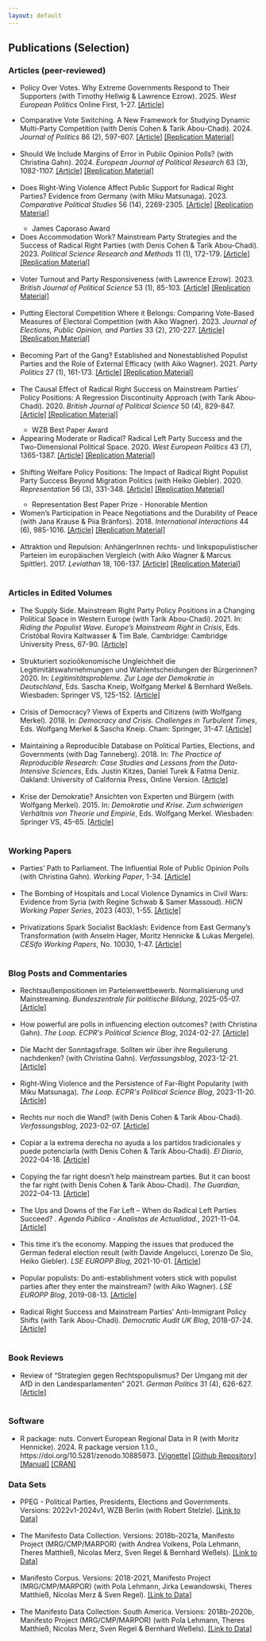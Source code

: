 ```yaml
---
layout: default
---
```


<h2 id="publs">Publications (Selection)</h2>

<h3 id="publs">Articles (peer-reviewed)</h3>
<ul>
  <li> Policy Over Votes. Why Extreme Governments Respond to Their Supporters  (with Timothy Hellwig & Lawrence Ezrow). 2025. <i>West European Politics</i> Online First, 1–27. <a href="https://doi.org/10.1080/01402382.2025.2492460" target="_blank" rel="noopener noreferrer">[Article]</a> </li>
</ul>

<ul>
  <li> Comparative Vote Switching. A New Framework for Studying Dynamic Multi-Party Competition  (with Denis Cohen & Tarik Abou-Chadi). 2024. <i>Journal of Politics</i> 86 (2), 597-607. <a href="https://doi.org/10.1086/726952" target="_blank" rel="noopener noreferrer">[Article]</a> <a href="https://dataverse.harvard.edu/citation?persistentId=doi:10.7910/DVN/46UDEI" target="_blank" rel="noopener noreferrer">[Replication Material]</a> </li> <br> <li> Should We Include Margins of Error in Public Opinion Polls?  (with Christina Gahn). 2024. <i>European Journal of Political Research</i> 63 (3), 1082-1107. <a href="http://doi.org/10.1111/1475-6765.12633" target="_blank" rel="noopener noreferrer">[Article]</a> <a href="https://ejpr.onlinelibrary.wiley.com/doi/10.1111/1475-6765.12633" target="_blank" rel="noopener noreferrer">[Replication Material]</a> </li> <br> <li> Does Right-Wing Violence Affect Public Support for Radical Right Parties? Evidence from Germany  (with Miku Matsunaga). 2023. <i>Comparative Political Studies</i> 56 (14), 2269-2305. <a href="https://doi.org/10.1177/00104140231169021" target="_blank" rel="noopener noreferrer">[Article]</a> <a href="https://dataverse.harvard.edu/dataset.xhtml?persistentId=doi:10.7910/DVN/V2WGQV" target="_blank" rel="noopener noreferrer">[Replication Material]</a> </li> <ul> <li>James Caporaso Award </li> </ul>  <li> Does Accommodation Work? Mainstream Party Strategies and the Success of Radical Right Parties   (with Denis Cohen & Tarik Abou-Chadi). 2023. <i>Political Science Research and Methods</i> 11 (1), 172-179. <a href="https://doi.org/10.1017/psrm.2022.8" target="_blank" rel="noopener noreferrer">[Article]</a> <a href="https://dataverse.harvard.edu/dataset.xhtml?persistentId=doi:10.7910/DVN/GBWB8I" target="_blank" rel="noopener noreferrer">[Replication Material]</a> </li> <br> <li> Voter Turnout and Party Responsiveness  (with Lawrence Ezrow). 2023. <i>British Journal of Political Science</i> 53 (1), 85-103. <a href="https://doi.org/10.1017/S0007123421000673" target="_blank" rel="noopener noreferrer">[Article]</a> <a href="https://doi.org/10.7910/DVN/PQ63DN" target="_blank" rel="noopener noreferrer">[Replication Material]</a> </li> <br> <li> Putting Electoral Competition Where it Belongs: Comparing Vote-Based Measures of Electoral Competition  (with Aiko Wagner). 2023. <i>Journal of Elections, Public Opinion, and Parties</i> 33 (2), 210-227. <a href="https://doi.org/10.1080/17457289.2020.1866584" target="_blank" rel="noopener noreferrer">[Article]</a> <a href="https://doi.org/10.7910/DVN/1LYGLD" target="_blank" rel="noopener noreferrer">[Replication Material]</a> </li> <br> <li> Becoming Part of the Gang? Established and Nonestablished Populist Parties and the Role of External Efficacy  (with Aiko Wagner). 2021. <i>Party Politics</i> 27 (1), 161-173. <a href="https://doi.org/10.1177/1354068819839210" target="_blank" rel="noopener noreferrer">[Article]</a> <a href="https://github.com/krausewe/bpg" target="_blank" rel="noopener noreferrer">[Replication Material]</a> </li> <br> <li> The Causal Effect of Radical Right Success on Mainstream Parties’ Policy Positions: A Regression Discontinuity Approach  (with Tarik Abou-Chadi). 2020. <i>British Journal of Political Science</i> 50 (4), 829-847. <a href="https://doi.org/10.1017/S0007123418000029" target="_blank" rel="noopener noreferrer">[Article]</a> <a href="https://doi.org/10.7910/DVN/KYSD5S" target="_blank" rel="noopener noreferrer">[Replication Material]</a> </li> <ul> <li>WZB Best Paper Award </li> </ul>  <li> Appearing Moderate or Radical? Radical Left Party Success and the Two-Dimensional Political Space. 2020. <i>West European Politics</i> 43 (7), 1365-1387. <a href="https://doi.org/10.1080/01402382.2019.1672019" target="_blank" rel="noopener noreferrer">[Article]</a> <a href="https://doi.org/10.7910/DVN/XZEI7M" target="_blank" rel="noopener noreferrer">[Replication Material]</a> </li> <br> <li> Shifting Welfare Policy Positions: The Impact of Radical Right Populist Party Success Beyond Migration Politics  (with Heiko Giebler). 2020. <i>Representation</i> 56 (3), 331-348. <a href="https://doi.org/10.1080/00344893.2019.1661871" target="_blank" rel="noopener noreferrer">[Article]</a> <a href="https://doi.org/10.7910/DVN/KUNWOP" target="_blank" rel="noopener noreferrer">[Replication Material]</a> </li> <ul> <li>Representation Best Paper Prize - Honorable Mention </li> </ul>  <li> Women’s Participation in Peace Negotiations and the Durability of Peace  (with Jana Krause & Piia Bränfors). 2018. <i>International Interactions</i> 44 (6), 985-1016. <a href="https://doi.org/10.1080/03050629.2018.1492386" target="_blank" rel="noopener noreferrer">[Article]</a> <a href="https://doi.org/10.7910/DVN/LNMEXL" target="_blank" rel="noopener noreferrer">[Replication Material]</a> </li> <br> <li> Attraktion und Repulsion: AnhängerInnen rechts- und linkspopulistischer Parteien im europäischen Vergleich  (with Aiko Wagner & Marcus Spittler). 2017. <i>Leviathan</i> 18, 106-137. <a href="https://doi.org/10.5771/9783845287843-105" target="_blank" rel="noopener noreferrer">[Article]</a> <a href="NA" target="_blank" rel="noopener noreferrer">[Replication Material]</a> </li> <br>
</ul>
        
<h3 id="publs">Articles in Edited Volumes</h3>
<ul>
  <li> The Supply Side. Mainstream Right Party Policy Positions in a Changing Political Space in Western Europe  (with Tarik Abou-Chadi). 2021. In: <i>Riding the Populist Wave. Europe’s Mainstream Right in Crisis</i>, Eds. Cristóbal Rovira Kaltwasser & Tim Bale. Cambridge: Cambridge University Press, 67-90. <a href="https://doi.org/10.1017/9781009006866.004" target="_blank" rel="noopener noreferrer">[Article]</a> </li> <br> <li> Strukturiert sozioökonomische Ungleichheit die Legitimitätswahrnehmungen und Wahlentscheidungen der Bürgerinnen? 2020. In: <i>Legitimitätsprobleme. Zur Lage der Demokratie in Deutschland</i>, Eds. Sascha Kneip, Wolfgang Merkel & Bernhard Weßels. Wiesbaden: Springer VS, 125-152. <a href="https://doi.org/10.1007/978-3-658-29558-5_6" target="_blank" rel="noopener noreferrer">[Article]</a> </li> <br> <li> Crisis of Democracy? Views of Experts and Citizens  (with Wolfgang Merkel). 2018. In: <i>Democracy and Crisis. Challenges in Turbulent Times</i>, Eds. Wolfgang Merkel & Sascha Kneip. Cham: Springer, 31-47. <a href="https://doi.org/10.1007/978-3-319-72559-8_2" target="_blank" rel="noopener noreferrer">[Article]</a> </li> <br> <li> Maintaining a Reproducible Database on Political Parties, Elections, and Governments  (with Dag Tanneberg). 2018. In: <i>The Practice of Reproducible Research: Case Studies and Lessons from the Data-Intensive Sciences</i>, Eds. Justin Kitzes, Daniel Turek & Fatma Deniz. Oakland: University of California Press, Online Version. <a href="http://www.practicereproducibleresearch.org." target="_blank" rel="noopener noreferrer">[Article]</a> </li> <br> <li> Krise der Demokratie? Ansichten von Experten und Bürgern  (with Wolfgang Merkel). 2015. In: <i> Demokratie und Krise. Zum schwierigen Verhältnis von Theorie und Empirie</i>, Eds. Wolfgang Merkel. Wiesbaden: Springer VS, 45-65. <a href="https://doi.org/10.1007/978-3-658-05945-3_2" target="_blank" rel="noopener noreferrer">[Article]</a> </li> <br>
</ul>

<h3 id="publs">Working Papers</h3>
<ul>
  <li> Parties’ Path to Parliament. The Influential Role of Public Opinion Polls  (with Christina Gahn). <i>Working Paper</i>, 1-34. <a href="https://www.dropbox.com/scl/fi/0kbs6fnaukoaozi4e72m6/KrauseGahn_PartiesPathToParliament_20250204.pdf?rlkey=h4trgfgq5yetfpxqjvvh54op5&e=1&dl=0" target="_blank" rel="noopener noreferrer">[Article]</a> </li> <br> <li> The Bombing of Hospitals and Local Violence Dynamics in Civil Wars: Evidence from Syria  (with Regine Schwab & Samer Massoud). <i>HiCN Working Paper Series</i>, 2023 (403), 1-55. <a href="https://hicn.org/working-paper/403/" target="_blank" rel="noopener noreferrer">[Article]</a> </li> <br> <li> Privatizations Spark Socialist Backlash: Evidence from East Germany’s Transformation  (with Anselm Hager, Moritz Hennicke & Lukas Mergele). <i>CESifo Working Papers</i>, No. 10030, 1-47. <a href="https://www.cesifo.org/node/72211" target="_blank" rel="noopener noreferrer">[Article]</a> </li> <br>
</ul>

<h3 id="publs">Blog Posts and Commentaries</h3>
<ul>
  <li> Rechtsaußenpositionen im Parteienwettbewerb. Normalisierung und Mainstreaming. <i>Bundeszentrale für politische Bildung</i>, 2025-05-07. <a href="https://www.bpb.de/themen/parteien/rechtspopulismus/561905/rechtsaussenpositionen-im-parteienwettbewerb/" target="_blank" rel="noopener noreferrer">[Article]</a> </li> <br> <li> How powerful are polls in influencing election outcomes? (with Christina Gahn). <i>The Loop. ECPR's Political Science Blog</i>, 2024-02-27. <a href="https://theloop.ecpr.eu/how-powerful-are-polls-in-influencing-election-outcomes/" target="_blank" rel="noopener noreferrer">[Article]</a> </li> <br> <li> Die Macht der Sonntagsfrage. Sollten wir über ihre Regulierung nachdenken? (with Christina Gahn). <i>Verfassungsblog</i>, 2023-12-21. <a href="https://verfassungsblog.de/die-macht-der-sonntagsfrage/" target="_blank" rel="noopener noreferrer">[Article]</a> </li> <br> <li> Right-Wing Violence and the Persistence of Far-Right Popularity (with Miku Matsunaga). <i>The Loop. ECPR's Political Science Blog</i>, 2023-11-20. <a href="https://theloop.ecpr.eu/right-wing-violence-and-the-persistence-of-far-right-popularity/" target="_blank" rel="noopener noreferrer">[Article]</a> </li> <br> <li> Rechts nur noch die Wand? (with Denis Cohen & Tarik Abou-Chadi). <i>Verfassungsblog</i>, 2023-02-07. <a href="https://verfassungsblog.de/rechts-nur-noch-die-wand/" target="_blank" rel="noopener noreferrer">[Article]</a> </li> <br> <li> Copiar a la extrema derecha no ayuda a los partidos tradicionales y puede potenciarla (with Denis Cohen & Tarik Abou-Chadi). <i>El Diario</i>, 2022-04-18. <a href="https://www.eldiario.es/internacional/theguardian/copiar-extrema-derecha-no-ayuda-partidos-tradicionales-potenciarla_129_8914402.html" target="_blank" rel="noopener noreferrer">[Article]</a> </li> <br> <li> Copying the far right doesn’t help mainstream parties. But it can boost the far right (with Denis Cohen & Tarik Abou-Chadi). <i>The Guardian</i>, 2022-04-13. <a href="https://www.theguardian.com/world/commentisfree/2022/apr/13/copying-far-right-doesnt-help-mainstream-parties" target="_blank" rel="noopener noreferrer">[Article]</a> </li> <br> <li> The Ups and Downs of the Far Left – When do Radical Left Parties Succeed? . <i>Agenda Pública - Analistas de Actualidad.</i>, 2021-11-04. <a href="https://agendapublica.es/noticia/13513/ups-and-downs-of-far-left-when-do-radical-left-parties-succeed" target="_blank" rel="noopener noreferrer">[Article]</a> </li> <br> <li>  This time it’s the economy. Mapping the issues that produced the German federal election result  (with Davide Angelucci, Lorenzo De Sio, Heiko Giebler). <i>LSE EUROPP Blog</i>, 2021-10-01. <a href="https://blogs.lse.ac.uk/europpblog/2021/10/01/this-time-its-the-economy-mapping-the-issues-that-produced-the-german-federal-election-result/" target="_blank" rel="noopener noreferrer">[Article]</a> </li> <br> <li> Popular populists: Do anti-establishment voters stick with populist parties after they enter the mainstream? (with Aiko Wagner). <i>LSE EUROPP Blog</i>, 2019-08-13. <a href="https://blogs.lse.ac.uk/europpblog/2019/08/13/popular-populists-do-anti-establishment-voters-stick-with-populist-parties-after-they-enter-the-mainstream/" target="_blank" rel="noopener noreferrer">[Article]</a> </li> <br> <li> Radical Right Success and Mainstream Parties’ Anti-Immigrant Policy Shifts (with Tarik Abou-Chadi). <i>Democratic Audit UK Blog</i>, 2018-07-24. <a href="http://www.democraticaudit.com/2018/07/24/radical-right-success-and-mainstream-parties-anti-immigrant-policy-shifts/" target="_blank" rel="noopener noreferrer">[Article]</a> </li> <br>
</ul>

<h3 id="publs">Book Reviews</h3>
<ul>
  <li> Review of “Strategien gegen Rechtspopulismus? Der Umgang mit der AfD in den Landesparlamenten” 2021. <i>German Politics</i> 31 (4), 626-627. <a href="https://doi.org/10.1080/09644008.2021.1911073" target="_blank" rel="noopener noreferrer">[Article]</a> </li> <br>
</ul>

<h3 id="publs">Software</h3>
<ul>
  <li> R package: nuts. Convert European Regional Data in R  (with Moritz Hennicke). 2024. R package version 1.1.0., https://doi.org/10.5281/zenodo.10885973. <a href="https://docs.ropensci.org/nuts/articles/nuts.html" target="_blank" rel="noopener noreferrer">[Vignette]</a> <a href="https://github.com/ropensci/nuts" target="_blank" rel="noopener noreferrer">[Github Repository]</a> <a href="https://cran.r-project.org/web/packages/nuts/nuts.pdf" target="_blank" rel="noopener noreferrer">[Manual]</a> <a href="https://cran.r-project.org/web/packages/nuts/" target="_blank" rel="noopener noreferrer">[CRAN]</a> </li>
</ul>

<h3 id="publs">Data Sets</h3>
<ul>
  <li> PPEG - Political Parties, Presidents, Elections and Governments. Versions: 2022v1-2024v1, WZB Berlin  (with Robert Stelzle). <a href="https://ppeg.wzb.eu/" target="_blank" rel="noopener noreferrer">[Link to Data]</a> </li> <br> <li> The Manifesto Data Collection. Versions: 2018b-2021a, Manifesto Project (MRG/CMP/MARPOR)  (with Andrea Volkens, Pola Lehmann, Theres Matthieß, Nicolas Merz, Sven Regel & Bernhard Weßels). <a href="https://manifestoproject.wzb.eu/" target="_blank" rel="noopener noreferrer">[Link to Data]</a> </li> <br> <li> Manifesto Corpus. Versions: 2018-2021, Manifesto Project (MRG/CMP/MARPOR)  (with Pola Lehmann, Jirka Lewandowski, Theres Matthieß, Nicolas Merz & Sven Regel). <a href="https://manifestoproject.wzb.eu/" target="_blank" rel="noopener noreferrer">[Link to Data]</a> </li> <br> <li> The Manifesto Data Collection: South America. Versions: 2018b-2020b, Manifesto Project (MRG/CMP/MARPOR)  (with Pola Lehmann, Theres Matthieß, Nicolas Merz, Sven Regel & Bernhard Weßels). <a href="https://manifestoproject.wzb.eu/" target="_blank" rel="noopener noreferrer">[Link to Data]</a> </li> <br>
</ul>
